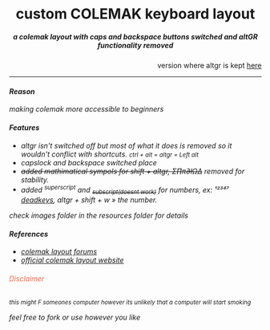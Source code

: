 
<h1 align="center">custom COLEMAK keyboard layout</h1>

<h5 align="center">a colemak layout with caps and backspace buttons switched and altGR functionality removed</h5>
<p align = "right">version where altgr is kept <a href ="cmaltgr/">here</a><hr></p>
<i>
    <h4>Reason</h4>
    <p>making colemak more accessible to beginners</p>
    <h4>Features</h4>
    <ul>
        <li>altgr isn't switched off but most of what it does is removed so it wouldn't conflict with shortcuts. <small>ctrl + alt = altgr = Left alt</small></li>
        <li>capslock and backspace switched place</li>
        <li> <del>added mathimatical sympols for shift + altgr, Σ∏π∂łΩ∆</del> removed for stability.</li>
        <li>added <sup>superscript</sup> and <del><SUB>subscript(doesnt work)</SUB></del> for numbers, ex: ¹²³⁴⁷ <ins>deadkeys</ins>, altgr + shift + w » the number.</li>
    </ul>
    check images folder in the resources folder for details
    <h4>References</h4>
    <ul>
        <li><a href="https://forum.colemak.com/topic/870-hacked-msklc-to-enable-remapping-capslock/">colemak layout forums</a></li>
        <li>
        <a href="https://colemak.com/Windows"> official colemak layout website </a></li>
    </ul>
    <h6 style="color:tomato" >Disclaimer</h6> <small>this might F someones computer however its unlikely that a computer will start smoking</small>
    <p>feel free to fork or use however you like</p>
    

</i>

